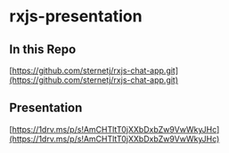 # rxjs-presentation

## In this Repo
[https://github.com/sternetj/rxjs-chat-app.git](https://github.com/sternetj/rxjs-chat-app.git)

## Presentation
[https://1drv.ms/p/s!AmCHTltT0jXXbDxbZw9VwWkyJHc](https://1drv.ms/p/s!AmCHTltT0jXXbDxbZw9VwWkyJHc)
